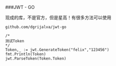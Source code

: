 ###JWT - GO

现成的库，不是官方，但是星高！有很多方法可以使用
 
    github.com/dgrijalva/jwt-go 
    
    
```
/*
测试Token
*/
Token,_ := jwt.GenerateToken("felix","123456")
fmt.Println(Token)
jwt.ParseToken(Token.Token)

```